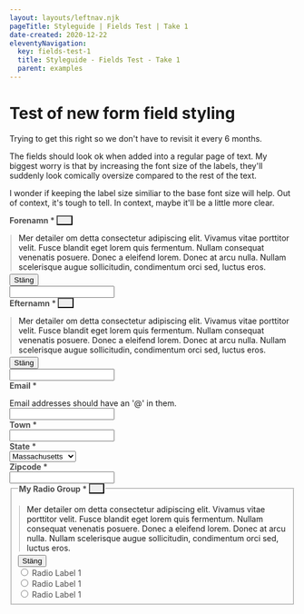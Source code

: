 ```yaml
---
layout: layouts/leftnav.njk
pageTitle: Styleguide | Fields Test | Take 1
date-created: 2020-12-22
eleventyNavigation:
  key: fields-test-1
  title: Styleguide - Fields Test - Take 1
  parent: examples
---
```


<style>
  label,
  legend {
    color: #4d4d4d;
    font-weight: bold;
    /* font-size: 19px; */
  }
  .text-help {
    overflow: hidden;
    transition: all .2s ease-in-out;
  }
  .text-help button {
    margin-bottom: 0;
  }
  .text-help p {
    margin-bottom: 0.25rem;
    padding-left: 1rem;
    position: relative;
  }
  .text-help p:before {
    content: "";
    border-left: 1px solid #b3b3b3;
    position: absolute;
    height: 95%;
    left: 2px;
    top: 3%;
  }
  .error-help {
    color: red;
    margin-bottom: 0;
    display: none;
  }
  .help-meta p {
    
  }
  .format-help {
    margin-bottom: 0;
  }
  .toggle-help {
    border-radius: 0;
    color: #116fa2;
    transition: box-shadow .1s ease-in;
  }
  .toggle-help .svg-icon {
    width: .875em;
    height: .875em;
  }
  .toggle-help:hover {
    color: green;
    box-shadow: 0 2px 0 green;
  }
  
  fieldset [type="radio"] + label[for], 
  fieldset [type="checkbox"] + label[for] {
    font-weight: normal;
  }
  
  fieldset ul {
    list-style-type: none;
    margin: 0;
    padding: 0;
  }

</style>

# Test of new form field styling
<div class="lead">Trying to get this right so we don't have to revisit it every 6 months.</div>

The fields should look ok when added into a regular page of text. My biggest worry is that by increasing the font size of the labels, they'll suddenly look comically oversize compared to the rest of the text.

I wonder if keeping the label size similiar to the base font size will help. Out of context, it's tough to tell. In context, maybe it'll be a little more clear.

<div class="grid-container full">
  <div class="grid-x grid-margin-x">
    <div class="cell textfield small-6">
      <label for="text1">Forenamn * 
        <button class="toggle-help" title="click to see help text">
          <svg class="svg-icon" aria-hidden="true" focusable="false">
            <use xlink:href="#svg--question-circle-solid" />
          </svg>
        </button>
      </label>
      <div class="help-meta">
        <div class="text-help">
          <p>Mer detailer om detta consectetur adipiscing elit. Vivamus vitae porttitor velit. Fusce blandit eget lorem quis fermentum. Nullam consequat venenatis posuere. Donec a eleifend lorem. Donec at arcu nulla. Nullam scelerisque augue sollicitudin, condimentum orci sed, luctus eros.</p>
          <button class="button clear">Stäng</button>
        </div>
        <p class="error-help">This is the error message</p>
        <!-- <p class="format-help">ÅÅÅÅ-MM-DD</p> -->
      </div>
      <input type="text" id="text1" aria-described-by="help-meta" />
    </div>
    <div class="cell small-6 textfield">
      <label for="text2">Efternamn * 
        <button class="toggle-help">
          <svg class="svg-icon" aria-hidden="true" focusable="false">
            <use xlink:href="#svg--question-circle-solid" />
          </svg>
        </button>
      </label>
      <div class="help-meta">
        <div class="text-help">
          <p>Mer detailer om detta consectetur adipiscing elit. Vivamus vitae porttitor velit. Fusce blandit eget lorem quis fermentum. Nullam consequat venenatis posuere. Donec a eleifend lorem. Donec at arcu nulla. Nullam scelerisque augue sollicitudin, condimentum orci sed, luctus eros.</p>
          <button class="button clear">Stäng</button>
        </div>
        <p class="error-help">This is the error message</p>
      </div>
      <input type="text" id="text2" aria-described-by="help-meta" />
    </div>
    <div class="cell small-12 textfield">
      <label for="text3">Email * 
        <!--<button class="toggle-help">
          <svg class="svg-icon" aria-hidden="true" focusable="false">
            <use xlink:href="#svg--question-circle-solid" />
          </svg>
        </button>-->
      </label>
      <div class="help-meta">
        <!-- <div class="text-help">
          <p>Mer detailer om detta consectetur adipiscing elit. Vivamus vitae porttitor velit. Fusce blandit eget lorem quis fermentum. Nullam consequat venenatis posuere. Donec a eleifend lorem. Donec at arcu nulla. Nullam scelerisque augue sollicitudin, condimentum orci sed, luctus eros.</p>
          <button class="button clear">Stäng</button>
        </div>-->
        <p class="error-help">This is the error message</p>
        <p class="format-help">Email addresses should have an '@' in them.</p>
      </div>
      <input type="text" id="text3" aria-described-by="help-meta format-help" />
    </div>
    <div class="cell small-4 textfield">
      <label for="text4">Town * 
        <!--<button class="toggle-help">
          <svg class="svg-icon" aria-hidden="true" focusable="false">
            <use xlink:href="#svg--question-circle-solid" />
          </svg>
        </button>-->
      </label>
      <div class="help-meta">
        <!-- <div class="text-help">
          <p>Mer detailer om detta consectetur adipiscing elit. Vivamus vitae porttitor velit. Fusce blandit eget lorem quis fermentum. Nullam consequat venenatis posuere. Donec a eleifend lorem. Donec at arcu nulla. Nullam scelerisque augue sollicitudin, condimentum orci sed, luctus eros.</p>
          <button class="button clear">Stäng</button>
        </div>-->
        <p class="error-help">This is the error message</p>
        <!--<p class="format-help">Email addresses should have an '@' in them.</p>-->
      </div>
      <input type="text" id="text4" aria-described-by="help-meta format-help" />
    </div>
    <div class="cell small-4 select">
      <label for="select1">State * 
        <!--<button class="toggle-help">
          <svg class="svg-icon" aria-hidden="true" focusable="false">
            <use xlink:href="#svg--question-circle-solid" />
          </svg>
        </button>-->
      </label>
      <div class="help-meta">
        <!-- <div class="text-help">
          <p>Mer detailer om detta consectetur adipiscing elit. Vivamus vitae porttitor velit. Fusce blandit eget lorem quis fermentum. Nullam consequat venenatis posuere. Donec a eleifend lorem. Donec at arcu nulla. Nullam scelerisque augue sollicitudin, condimentum orci sed, luctus eros.</p>
          <button class="button clear">Stäng</button>
        </div>-->
        <p class="error-help">This is the error message</p>
        <!--<p class="format-help">Email addresses should have an '@' in them.</p>-->
      </div>
      <select type="text" id="select1" aria-described-by="help-meta">
        <option value="1">Massachusetts</option>
        <option value="2">New Hampshire</option>
        <option value="3">Vermont</option>
        <option value="4">Maine</option>
      </select>
    </div>
    <div class="cell small-4 textfield">
      <label for="text5">Zipcode * 
        <!--<button class="toggle-help">
          <svg class="svg-icon" aria-hidden="true" focusable="false">
            <use xlink:href="#svg--question-circle-solid" />
          </svg>
        </button>-->
      </label>
      <div class="help-meta">
        <!-- <div class="text-help">
          <p>Mer detailer om detta consectetur adipiscing elit. Vivamus vitae porttitor velit. Fusce blandit eget lorem quis fermentum. Nullam consequat venenatis posuere. Donec a eleifend lorem. Donec at arcu nulla. Nullam scelerisque augue sollicitudin, condimentum orci sed, luctus eros.</p>
          <button class="button clear">Stäng</button>
        </div>-->
        <p class="error-help">This is the error message</p>
        <!--<p class="format-help">Email addresses should have an '@' in them.</p>-->
      </div>
      <input type="text" id="text5" aria-described-by="help-meta format-help" />
    </div>
    <fieldset class="cell textfield">
      <legend for="text2">My Radio Group * 
        <button class="toggle-help">
          <svg class="svg-icon" aria-hidden="true" focusable="false">
            <use xlink:href="#svg--question-circle-solid" />
          </svg>
        </button>
      </legend>
      <div class="help-meta">
        <div class="text-help">
          <p>Mer detailer om detta consectetur adipiscing elit. Vivamus vitae porttitor velit. Fusce blandit eget lorem quis fermentum. Nullam consequat venenatis posuere. Donec a eleifend lorem. Donec at arcu nulla. Nullam scelerisque augue sollicitudin, condimentum orci sed, luctus eros.</p>
          <button class="button clear">Stäng</button>
        </div>
        <p class="error-help">This is the error message</p>
      </div>
      <ul>
        <li>
          <input type="radio" name="radio1" id="radio1-1" aria-described-by="help-meta" />
          <label for="radio1-1">Radio Label 1</label>
        </li>
        <li>
          <input type="radio" name="radio1" id="radio1-2" aria-described-by="help-meta" />
          <label for="radio1-2">Radio Label 1</label>
        </li>
        <li>
          <input type="radio" name="radio1" id="radio1-3" aria-described-by="help-meta" />
          <label for="radio1-3">Radio Label 1</label>
        </li>
      </ul>
    </fieldset>
  </div>
</div>
<script>
  var getClosest = function (elem, selector) {
	for ( ; elem && elem !== document; elem = elem.parentNode ) {
  		if ( elem.matches( selector ) ) return elem;
  	}
  	return null;
  };
  var helptexts = document.querySelectorAll( '.text-help' );
  helptexts.forEach( function( helpText ) {
    helpText.setAttribute( 'data-height', helpText.clientHeight + 4 );
    helpText.style.height = 0;
    var closeBtn = helpText.getElementsByTagName( 'button' )[0];
    closeBtn.addEventListener( 'click', function( evt ) {
      helpText.style.height = 0;
    });
  });
  var toggle = document.querySelectorAll( '.toggle-help' );
  toggle.forEach( function( item ) {
    //console.log( item );
    item.addEventListener( 'click', function( evt ) {
      //console.log( getClosest( evt.target, '.textfield' ) );
      var menu = getClosest( evt.target, '.textfield' ).querySelector( '.text-help' );
      if ( menu.clientHeight == 0 ) {
        menu.style.height = menu.getAttribute( 'data-height' ) + 'px';
      } else {
        menu.style.height = 0;
      }
    });
  });
</script>

